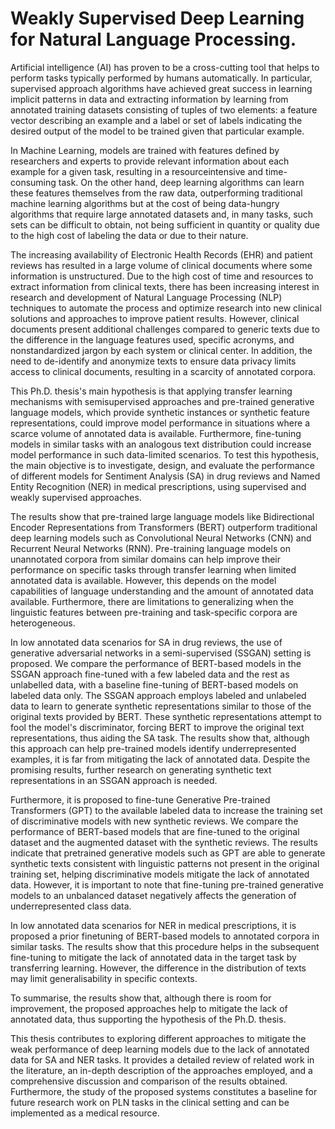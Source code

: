 # Weakly Supervised Deep Learning for Natural Language Processing.

Artificial intelligence (AI) has proven to be a cross-cutting tool that helps to perform tasks
typically performed by humans automatically. In particular, supervised approach algorithms have
achieved great success in learning implicit patterns in data and extracting information by learning
from annotated training datasets consisting of tuples of two elements: a feature vector
describing an example and a label or set of labels indicating the desired output of the model to
be trained given that particular example.

In Machine Learning, models are trained with features defined by researchers and experts to
provide relevant information about each example for a given task, resulting in a resourceintensive and time-consuming task. On the other hand, deep learning algorithms can learn these
features themselves from the raw data, outperforming traditional machine learning algorithms
but at the cost of being data-hungry algorithms that require large annotated datasets and, in
many tasks, such sets can be difficult to obtain, not being sufficient in quantity or quality due to
the high cost of labeling the data or due to their nature.

The increasing availability of Electronic Health Records (EHR) and patient reviews has resulted in
a large volume of clinical documents where some information is unstructured. Due to the high
cost of time and resources to extract information from clinical texts, there has been increasing
interest in research and development of Natural Language Processing (NLP) techniques to
automate the process and optimize research into new clinical solutions and approaches to
improve patient results. However, clinical documents present additional challenges compared to
generic texts due to the difference in the language features used, specific acronyms, and nonstandardized jargon by each system or clinical center. In addition, the need to de-identify and
anonymize texts to ensure data privacy limits access to clinical documents, resulting in a scarcity
of annotated corpora.

This Ph.D. thesis's main hypothesis is that applying transfer learning mechanisms with semisupervised approaches and pre-trained generative language models, which provide synthetic
instances or synthetic feature representations, could improve model performance in situations
where a scarce volume of annotated data is available. Furthermore, fine-tuning models in similar
tasks with an analogous text distribution could increase model performance in such data-limited
scenarios. To test this hypothesis, the main objective is to investigate, design, and evaluate the
performance of different models for Sentiment Analysis (SA) in drug reviews and Named Entity
Recognition (NER) in medical prescriptions, using supervised and weakly supervised approaches.

The results show that pre-trained large language models like Bidirectional Encoder
Representations from Transformers (BERT) outperform traditional deep learning models such as
Convolutional Neural Networks (CNN) and Recurrent Neural Networks (RNN). Pre-training
language models on unannotated corpora from similar domains can help improve their
performance on specific tasks through transfer learning when limited annotated data is available.
However, this depends on the model capabilities of language understanding and the amount of
annotated data available. Furthermore, there are limitations to generalizing when the linguistic
features between pre-training and task-specific corpora are heterogeneous.

In low annotated data scenarios for SA in drug reviews, the use of generative adversarial
networks in a semi-supervised (SSGAN) setting is proposed. We compare the performance of
BERT-based models in the SSGAN approach fine-tuned with a few labeled data and the rest as
unlabelled data, with a baseline fine-tuning of BERT-based models on labeled data only. The
SSGAN approach employs labeled and unlabeled data to learn to generate synthetic
representations similar to those of the original texts provided by BERT. These synthetic
representations attempt to fool the model's discriminator, forcing BERT to improve the original
text representations, thus aiding the SA task. The results show that, although this approach can
help pre-trained models identify underrepresented examples, it is far from mitigating the lack of
annotated data. Despite the promising results, further research on generating synthetic text
representations in an SSGAN approach is needed.

Furthermore, it is proposed to fine-tune Generative Pre-trained Transformers (GPT) to the
available labeled data to increase the training set of discriminative models with new synthetic
reviews. We compare the performance of BERT-based models that are fine-tuned to the original
dataset and the augmented dataset with the synthetic reviews. The results indicate that pretrained generative models such as GPT are able to generate synthetic texts consistent with
linguistic patterns not present in the original training set, helping discriminative models mitigate
the lack of annotated data. However, it is important to note that fine-tuning pre-trained
generative models to an unbalanced dataset negatively affects the generation of
underrepresented class data.

In low annotated data scenarios for NER in medical prescriptions, it is proposed a prior finetuning of BERT-based models to annotated corpora in similar tasks. The results show that this
procedure helps in the subsequent fine-tuning to mitigate the lack of annotated data in the
target task by transferring learning. However, the difference in the distribution of texts may limit
generalisability in specific contexts.

To summarise, the results show that, although there is room for improvement, the proposed
approaches help to mitigate the lack of annotated data, thus supporting the hypothesis of the
Ph.D. thesis.

This thesis contributes to exploring different approaches to mitigate the weak performance of
deep learning models due to the lack of annotated data for SA and NER tasks. It provides a
detailed review of related work in the literature, an in-depth description of the approaches
employed, and a comprehensive discussion and comparison of the results obtained.
Furthermore, the study of the proposed systems constitutes a baseline for future research work
on PLN tasks in the clinical setting and can be implemented as a medical resource.
